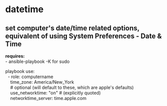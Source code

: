 datetime
=====
set computer's date/time related options, equivalent of using System Preferences - Date & Time
-----
**requires:**<br />
\- ansible\-playbook \-K for sudo<br />

playbook use:<br />
&nbsp;&nbsp;\- role: computername<br />
&nbsp;&nbsp;&nbsp;&nbsp;time_zone: America/New\_York<br />
&nbsp;&nbsp;&nbsp;&nbsp;\# optional (will default to these, which are apple's defaults)<br />
&nbsp;&nbsp;&nbsp;&nbsp;use_networktime: "on" \# \(explicitly quoted\)<br />
&nbsp;&nbsp;&nbsp;&nbsp;networktime\_server: time.apple.com<br />
